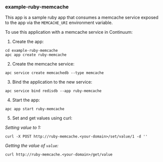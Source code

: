### example-ruby-memcache

This app is a sample ruby app that consumes a memcache service exposed to the app via the `MEMCACHE_URI` environment variable.

To use this application with a memcache service in Continuum:

1. Create the app:
```console
cd example-ruby-memcache
apc app create ruby-memcache
```

2. Create the memcache service:
```console
apc service create memcachedb --type memcache
```

3. Bind the application to the new service:
```console
apc service bind redisdb --app ruby-memcache
```

4. Start the app:
```console
apc app start ruby-memcache
```

5. Set and get values using curl:

*Setting value to 1:*
```console
curl -X POST http://ruby-memcache.<your-domain>/set/value/1 -d ''
```

*Getting the value of `value`:*
```console
curl http://ruby-memcache.<your-domain>/get/value
```


